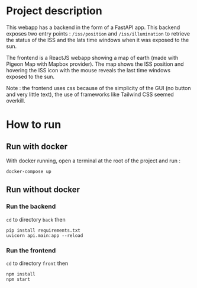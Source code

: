 # Project description

This webapp has a backend in the form of a FastAPI app. 
This backend exposes two entry points : `/iss/position` and `/iss/illumination` to retrieve the status of the ISS and
the lats time windows when it was exposed to the sun.

The frontend is a ReactJS webapp showing a map of earth (made with Pigeon Map with Mapbox provider). The map shows the 
ISS position and hovering the ISS icon with the mouse reveals the last time windows exposed to the sun.

Note : the frontend uses css because of the simplicity of the GUI (no button and very little text), the use of 
frameworks like Tailwind CSS seemed overkill.

# How to run
## Run with docker

With docker running, open a terminal at the root of the project and run :

```console
docker-compose up
```
## Run without docker

### Run the backend
`cd` to directory `back` then 
```console
pip install requirements.txt
uvicorn api.main:app --reload
```
### Run the frontend
`cd` to directory `front` then 
```console
npm install
npm start
```

